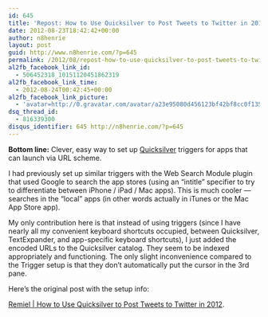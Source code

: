 ```yaml
---
id: 645
title: 'Repost: How to Use Quicksilver to Post Tweets to Twitter in 2012'
date: 2012-08-23T18:42:42+00:00
author: n8henrie
layout: post
guid: http://www.n8henrie.com/?p=645
permalink: /2012/08/repost-how-to-use-quicksilver-to-post-tweets-to-twitter-in-2012/
al2fb_facebook_link_id:
  - 506452318_10151120451862319
al2fb_facebook_link_time:
  - 2012-08-24T00:42:45+00:00
al2fb_facebook_link_picture:
  - 'avatar=http://0.gravatar.com/avatar/a23e95080d456123bf42bf8cc0f13519?s=96&amp;d=wavatar&amp;r=PG'
dsq_thread_id:
  - 816339300
disqus_identifier: 645 http://n8henrie.com/?p=645
---
```

**Bottom line:** Clever, easy way to set up <a title="Quicksilver" href="http://qsapp.com" target="_blank">Quicksilver</a> triggers for apps that can launch via URL scheme.
  
<!--more-->


  
I had previously set up similar triggers with the Web Search Module plugin that used Google to search the app stores (using an “intitle” specifier to try to differentiate between iPhone / iPad / Mac apps). This is much cooler — searches in the “local” apps (in other words actually in iTunes or the Mac App Store app).

My only contribution here is that instead of using triggers (since I have nearly all my convenient keyboard shortcuts occupied, between Quicksilver, TextExpander, and app-specific keyboard shortcuts), I just added the encoded URLs to the Quicksilver catalog. They seem to be indexed appropriately and functioning. The only slight inconvenience compared to the Trigger setup is that they don’t automatically put the cursor in the 3rd pane.

Here’s the original post with the setup info:
  
[Remiel | How to Use Quicksilver to Post Tweets to Twitter in 2012](http://remiel.info/post/23553313210/how-to-use-quicksilver-to-post-tweets-to-twitter-in).